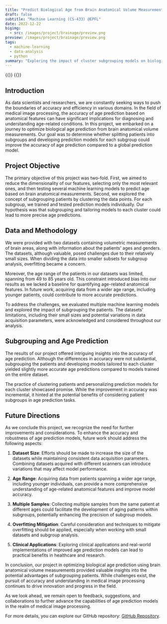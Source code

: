 ```yaml
---
title: "Predict Biological Age from Brain Anatomical Volume Measurements using Subgrouping Models"
draft: false
subtitle: "Machine Learning (CS-433) @EPFL"
date: 2022-12-22
bigimg:
  - src: /images/project/brainage/preview.png
preview: /images/project/brainage/preview.png
tags:
  - machine-learning
  - data-analysis
  - python
summary: "Exploring the impact of cluster subgrouping models on biological age prediction using brain anatomical volume measurements."
---
```


{{<link href="https://github.com/CS-433/project2_brainAge" class="btn btn-cyan my-3" target="_blank" inner="GitHub Repository">}}
{{<link href="/docs/project/brainage/Report_Project2_BrainAge.pdf" class="btn btn-red my-3" target="_blank" inner="Report">}}

## Introduction

As data scientists and researchers, we are constantly seeking ways to push the boundaries of accuracy and efficiency in various domains. In the field of medical image processing, the accuracy of age prediction based on anatomical features can have significant implications for diagnosing and understanding age-related conditions. In this project, we embarked on a journey to optimize biological age prediction from brain anatomical volume measurements. Our goal was to determine whether splitting patients into subgroups and developing prediction models for each subgroup could improve the accuracy of age prediction compared to a global prediction model.

## Project Objective

The primary objective of this project was two-fold. First, we aimed to reduce the dimensionality of our features, selecting only the most relevant ones, and then testing several machine learning models to predict age based on brain anatomical measurements. Second, we explored the concept of subgrouping patients by clustering the data points. For each subgroup, we trained and tested prediction models individually. Our hypothesis was that subgrouping and tailoring models to each cluster could lead to more precise age predictions.

## Data and Methodology

We were provided with two datasets containing volumetric measurements of brain areas, along with information about the patients' ages and genders. The datasets, although valuable, posed challenges due to their relatively small sizes. When dividing the data into smaller subsets for subgroup analysis, overfitting became a concern.

Moreover, the age range of the patients in our datasets was limited, spanning from 49 to 85 years old. This constraint introduced bias into our results as we lacked a baseline for quantifying age-related anatomical features. In future work, acquiring data from a wider age range, including younger patients, could contribute to more accurate predictions.

To address the challenges, we evaluated multiple machine learning models and explored the impact of subgrouping the patients. The datasets' limitations, including their small sizes and potential variations in data acquisition parameters, were acknowledged and considered throughout our analysis.

## Subgrouping and Age Prediction

The results of our project offered intriguing insights into the accuracy of age prediction. Although the differences in accuracy were not substantial, subgrouping the patients and developing models tailored to each cluster yielded slightly more accurate age predictions compared to models trained on the entire dataset.

The practice of clustering patients and personalizing prediction models for each cluster showcased promise. While the improvement in accuracy was incremental, it hinted at the potential benefits of considering patient subgroups in age prediction tasks.

## Future Directions

As we conclude this project, we recognize the need for further improvements and considerations. To enhance the accuracy and robustness of age prediction models, future work should address the following aspects:

1. **Dataset Size**: Efforts should be made to increase the size of the datasets while maintaining consistent data acquisition parameters. Combining datasets acquired with different scanners can introduce variations that may affect model performance.

2. **Age Range**: Acquiring data from patients spanning a wider age range, including younger individuals, can provide a more comprehensive understanding of age-related anatomical features and improve model accuracy.

3. **Multiple Samples**: Collecting multiple samples from the same patient at different ages could facilitate the development of aging patterns within subgroups, potentially enhancing the precision of subgroup models.

4. **Overfitting Mitigation**: Careful consideration and techniques to mitigate overfitting should be applied, especially when working with small datasets and subgroup analysis.

5. **Clinical Applications**: Exploring clinical applications and real-world implementations of improved age prediction models can lead to practical benefits in healthcare and research.

In conclusion, our project in optimizing biological age prediction using brain anatomical volume measurements provided valuable insights into the potential advantages of subgrouping patients. While challenges exist, the pursuit of accuracy and understanding in medical image processing continues to drive innovation and progress in the field.

As we look ahead, we remain open to feedback, suggestions, and collaborations to further advance the capabilities of age prediction models in the realm of medical image processing.

For more details, you can explore our GitHub repository: [GitHub Repository](https://github.com/CS-433/project2_brainAge).